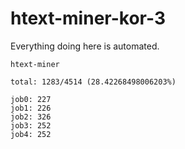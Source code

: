 # htext-miner-kor-3

Everything doing here is automated.

```
htext-miner

total: 1283/4514 (28.42268498006203%)

job0: 227
job1: 226
job2: 326
job3: 252
job4: 252
```